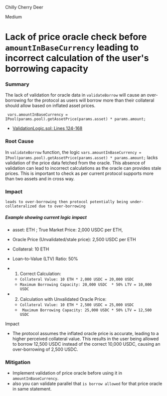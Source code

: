 Chilly Cherry Deer

Medium

# Lack of price oracle check before `amountInBaseCurrency`  leading to incorrect calculation of the user's borrowing capacity

### Summary

The lack of validation for oracle data in `validateBorrow` will cause an over-borrowing for the protocol as users will borrow more than their collateral should allow based on inflated asset prices.
```solidity
 vars.amountInBaseCurrency = IPool(params.pool).getAssetPrice(params.asset) * params.amount;
```
- [ValidationLogic.sol: Lines 124-168](https://github.com/sherlock-audit/2024-06-new-scope/blob/c8300e73f4d751796daad3dadbae4d11072b3d79/zerolend-one/contracts/core/pool/logic/ValidationLogic.sol#L124-L168)




### Root Cause

In `validateBorrow` function, the logic `vars.amountInBaseCurrency = IPool(params.pool).getAssetPrice(params.asset) * params.amount;` lacks validation of the price data fetched from the oracle. This absence of validation can lead to incorrect calculations as the oracle can provides stale prices. This is important to check as per current protocol supports more than two assets and in cross way.


### Impact

`leads to over-borrowing then protocol potentially being under-collateralized due to over-borrowing`

##### Example showing current logic impact
- asset: ETH ; True Market Price: 2,000 USDC per ETH, 
- Oracle Price (Unvalidated/stale price): 2,500 USDC per ETH
- Collateral: 10 ETH
- Loan-to-Value (LTV) Ratio: 50%
- 1. Correct Calculation:
    - `Collateral Value: 10 ETH * 2,000 USDC = 20,000 USDC`
    - `Maximum Borrowing Capacity: 20,000 USDC  * 50% LTV = 10,000 USDC`
    
- 2. Calculation with Unvalidated Oracle Price:
    - `Collateral Value: 10 ETH * 2,500 USDC = 25,000 USDC`
    - ` Maximum Borrowing Capacity: 25,000 USDC * 50% LTV = 12,500 USDC`
    
Impact
- The protocol assumes the inflated oracle price is accurate, leading to a higher perceived collateral value. This results in the user being allowed to borrow 12,500 USDC instead of the correct 10,000 USDC, causing an over-borrowing of 2,500 USDC.


### Mitigation

- Implement validation of price oracle before using it in `amountInBaseCurrency`.
- also you can validate parallel that `is borrow allowed` for that price oracle in same statement.